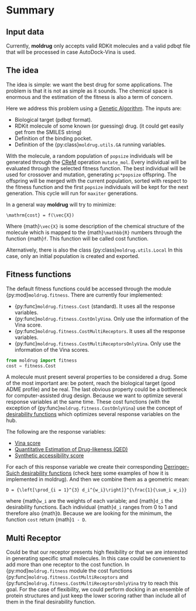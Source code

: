 # Summary

## Input data

Currently, **moldrug** only accepts valid RDKit molecules and a valid pdbqt file that will be processed in case AutoDock-Vina is used.

## The idea

The idea is simple: we want the best drug for some applications. The problem is that it is not as simple as it sounds. The chemical space is enormous and the estimation of the fitness is also a term of concern.

Here we address this problem using a [Genetic Algorithm](https://moldrug.readthedocs.io/en/latest/source/modules/utils.html#moldrug.utils.GA). The inputs are:

- Biological target (pdbqt format).
- RDKit molecule of some known (or guessing) drug. (it could get easily get from the SMILES string)
- Definition of the binding pocket.
- Definition of the {py:class}`moldrug.utils.GA` running variables.

With the molecule, a random population of `popsize` individuals will be generated through the [CReM](https://github.com/DrrDom/crem) operation `mutate_mol`. Every individual will be evaluated through the selected fitness function. The best individual will be used for crossover and mutation, generating `pc*popsize` offspring. The offspring will be merged with the current population, sorted with respect to the fitness function and the first `popsize` individuals will be kept for the next generation. This cycle will run for `maxiter` generations.

In a general way **moldrug** will try to minimize:

```{math}
\mathrm{cost} = f(\vec{X})
```

Where {math}`\vec{X}` is some description of the chemical structure of the molecule which is mapped to the
{math}`\mathbb{R}` numbers through the function {math}`f`. This function will be called cost function.

Alternatively, there is also the class {py:class}`moldrug.utils.Local`
In this case, only an initial population is created and exported.

## Fitness functions

The default fitness functions could be accessed through the module {py:mod}`moldrug.fitness`.
There are currently four implemented:

- {py:func}`moldrug.fitness.Cost` (standard). It uses all the response variables.
- {py:func}`moldrug.fitness.CostOnlyVina`. Only use the information of the Vina score.
- {py:func}`moldrug.fitness.CostMultiReceptors`. It uses all the response variables.
- {py:func}`moldrug.fitness.CostMultiReceptorsOnlyVina`. Only use the information of the Vina scores.

```python
from moldrug import fitness
cost = fitness.Cost
```

A molecule must present several properties to be considered a drug. Some of the most important are: be potent, reach the biological target (good ADME profile) and be real. The last obvious property could be a bottleneck for computer-assisted drug design. Because we want to optimize several response variables at the same time. These cost functions (with the exception of {py:func}`moldrug.fitness.CostOnlyVina`) use the concept of [desirability functions](https://www.sciencedirect.com/science/article/pii/S0169743911000797) which optimizes several response variables on the hub.

The following are the response variables:

- [Vina score](https://www.ncbi.nlm.nih.gov/pmc/articles/PMC3041641/)
- [Quantitative Estimation of Drug-likeness (QED)](https://www.nature.com/articles/nchem.1243)
- [Synthetic accessibility score](https://jcheminf.biomedcentral.com/articles/10.1186/1758-2946-1-8)

For each of this response variable we create their corresponding [Derringer-Suich desirability functions](https://www.tandfonline.com/doi/abs/10.1080/00224065.1980.11980968) (check [here](https://moldrug.readthedocs.io/en/latest/notebooks/desirability.html) some examples of how it is implemented in moldrug). And then we combine them as a geometric mean:

```{math}
D = {\left[\prod_{i = 1}^{3} d_i^{w_i}\right]}^{\frac{1}{\sum_i w_i}}
```

where {math}`w_i` are the weights of each variable; and {math}`d_i` the desirability functions. Each individual {math}`d_i` ranges from 0 to 1 and therefore also {math}`D`. Because we are looking for the minimum, the function `cost` return {math}`1 - D`.

## Multi Receptor

Could be that our receptor presents high flexibility or that we are interested in generating specific small molecules. In this case could be convenient to add more than one receptor to the cost function. In {py:mod}`moldrug.fitness` module the cost functions {py:func}`moldrug.fitness.CostMultiReceptors` and {py:func}`moldrug.fitness.CostMultiReceptorsOnlyVina` try to reach this goal. For the case of flexibility, we could perform docking in an ensemble of protein structures and just keep the lower scoring rather than include all of them in the final desirability function.
